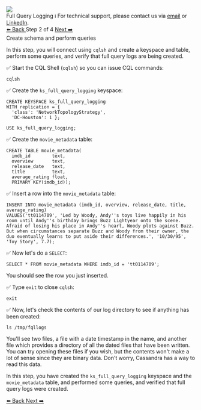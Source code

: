 <!-- TOP -->
<div class="top">
  <img src="https://datastax-academy.github.io/katapod-shared-assets/images/ds-academy-logo.svg" />
  <div class="scenario-title-section">
    <span class="scenario-title">Full Query Logging</span>
    <span class="scenario-subtitle">ℹ️ For technical support, please contact us via <a href="mailto:aleksandr.volochnev@datastax.com">email</a> or <a href="https://dtsx.io/aleks">LinkedIn</a>.</span> 
  </div>
</div>

<!-- NAVIGATION -->
<div id="navigation-top" class="navigation-top">
 <a href='command:katapod.loadPage?[{"step":"step1"}]'
   class="btn btn-dark navigation-top-left">⬅️ Back
 </a>
<span class="step-count"> Step 2 of 4</span>
 <a href='command:katapod.loadPage?[{"step":"step3"}]' 
    class="btn btn-dark navigation-top-right">Next ➡️
  </a>
</div>

<!-- CONTENT -->

<div class="step-title">Create schema and perform queries</div>

In this step, you will connect using `cqlsh` and create a keyspace and table, perform some queries, and verify that full query logs are being created.

✅ Start the CQL Shell (`cqlsh`) so you can issue CQL commands:
```
cqlsh
```

✅ Create the `ks_full_query_logging` keyspace:
```
CREATE KEYSPACE ks_full_query_logging
WITH replication = {
  'class': 'NetworkTopologyStrategy', 
  'DC-Houston': 1 };

USE ks_full_query_logging;
```

✅ Create the `movie_metadata` table:
```
CREATE TABLE movie_metadata(
  imdb_id        text,
  overview       text,
  release_date   text,
  title          text,
  average_rating float,
  PRIMARY KEY(imdb_id));
```

✅ Insert a row into the `movie_metadata` table:
```
INSERT INTO movie_metadata (imdb_id, overview, release_date, title, average_rating) 
VALUES('tt0114709', 'Led by Woody, Andy''s toys live happily in his room until Andy''s birthday brings Buzz Lightyear onto the scene. Afraid of losing his place in Andy''s heart, Woody plots against Buzz. But when circumstances separate Buzz and Woody from their owner, the duo eventually learns to put aside their differences.', '10/30/95', 'Toy Story', 7.7);
```

✅ Now let's do a `SELECT`:
```
SELECT * FROM movie_metadata WHERE imdb_id = 'tt0114709';
```

You should see the row you just inserted.

✅ Type `exit` to close `cqlsh`:
```
exit
```

✅ Now, let's check the contents of our log directory to see if anything has been created:
```
ls /tmp/fqllogs
```

You'll see two files, a file with a date timestamp in the name, and another file which provides a directory of all the dated files that have been written. You can try opening these files if you wish, but the contents won't make a lot of sense since they are binary data. Don't worry, Cassandra has a way to read this data.

In this step, you have created the `ks_full_query_logging` keyspace and the `movie_metadata` table, and performed some queries, and verified that full query logs were created.

<!-- NAVIGATION -->
<div id="navigation-bottom" class="navigation-bottom">
 <a href='command:katapod.loadPage?[{"step":"step1"}]'
   class="btn btn-dark navigation-bottom-left">⬅️ Back
 </a>
 <a href='command:katapod.loadPage?[{"step":"step3"}]'
    class="btn btn-dark navigation-bottom-right">Next ➡️
  </a>
</div>
